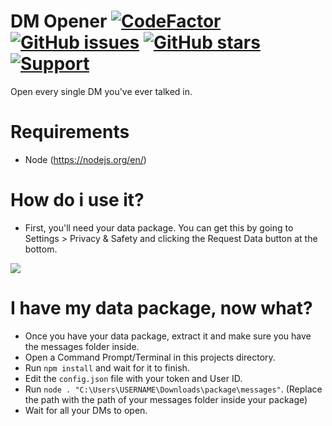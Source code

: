 # DM Opener [![CodeFactor](https://www.codefactor.io/repository/github/slow/open-all-dms/badge)](https://www.codefactor.io/repository/github/slow/open-all-dms) [![GitHub issues](https://img.shields.io/github/issues/slow/open-all-dms?style=flat)](https://github.com/slow/open-all-dms/issues) [![GitHub stars](https://img.shields.io/github/stars/slow/open-all-dms?style=flat)](https://github.com/slow/open-all-dms/stargazers) [![Support](https://img.shields.io/discord/875126204758360094)](https://discord.gg/shnvz5ryAt)
Open every single DM you've ever talked in.

# Requirements
- Node (https://nodejs.org/en/)

# How do i use it?
- First, you'll need your data package. You can get this by going to Settings > Privacy & Safety and clicking the Request Data button at the bottom.
<img src="https://media.wtf/39039030"/>

# I have my data package, now what?
- Once you have your data package, extract it and make sure you have the messages folder inside.
- Open a Command Prompt/Terminal in this projects directory.
- Run `npm install` and wait for it to finish.
- Edit the `config.json` file with your token and User ID.
- Run `node . "C:\Users\USERNAME\Downloads\package\messages"`. (Replace the path with the path of your messages folder inside your package)
- Wait for all your DMs to open.
